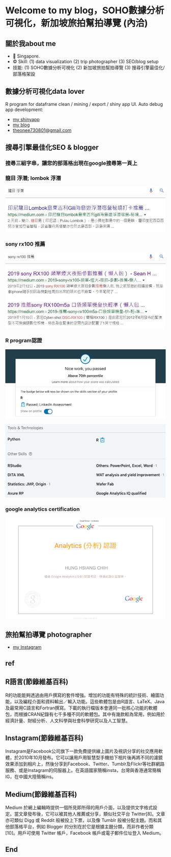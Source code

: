 # Welcome to my blog，SOHO數據分析可視化，新加坡旅拍幫拍導覽 (內洽)

## 關於我about me
- 📍 Singapore.
- ©️ Skill: (1) data visualization (2) trip photographer (3) SEO/blog setup
- 技能: (1) SOHO數據分析可視化 (2) 新加坡旅拍幫拍導覽 (3) 搜尋引擎最佳化/部落格架設

## 數據分析可視化data lover
R program for dataframe clean / mining / export / shiny app UI.
Auto debug app development:
- [my shinyapp](https://hch1.shinyapps.io/app_preDMC_v5)
- [my blog](https://medium.com/@sean101/soho-%E6%95%B8%E6%93%9A%E5%88%86%E6%9E%90%E5%8F%AF%E8%A6%96%E5%8C%96-%E6%97%85%E6%8B%8D%E5%B9%AB%E6%8B%8D%E5%B0%8E%E8%A6%BD-%E5%85%A7%E6%B4%BD-3698189fcb54)
- theonee730801@gmail.com

## 搜尋引擎最佳化SEO & blogger
### 搜尋三組字串，讓您的部落格出現在google搜尋第一頁上
### 龍目 浮潛; lombok 浮潛
![f4](https://github.com/HCH1/blog/blob/master/fig/seo1b.JPG)

### sony rx100 推薦
![f4](https://github.com/HCH1/blog/blob/master/fig/seo1c.JPG)

### R program認證
![f2](https://github.com/HCH1/blog/blob/master/fig/pt22.png)

![f4](https://github.com/HCH1/blog/blob/master/fig/pt44.png)

### google analytics certification 
![f3](https://github.com/HCH1/blog/blob/master/fig/pt33.png)

## 旅拍幫拍導覽 photographer
- [my Instagram](https://www.instagram.com/redbox111)

## ref
## R語言(節錄維基百科)
R的功能能夠透過由用戶撰寫的套件增強。增加的功能有特殊的統計技術、繪圖功能，以及編程介面和資料輸出／輸入功能。這些軟體包是由R語言、LaTeX、Java及最常用C語言和Fortran撰寫。下載的執行檔版本會連同一批核心功能的軟體包，而根據CRAN紀錄有七千多種不同的軟體包。其中有幾款較為常用，例如用於經濟計量、財經分析、人文科學與社會科學研究以及人工智慧。
## Instagram(節錄維基百科)
Instagram是Facebook公司旗下一款免費提供線上圖片及視訊分享的社交應用軟體，於2010年10月發布。它可以讓用戶用智慧型手機拍下相片後再將不同的濾鏡效果添加到相片上，然後分享到Facebook、Twitter、Tumblr及Flickr等社群網路服務、或是Instagram的伺服器上。在英語國家簡稱insta，台灣與香港通常簡稱IG，在中國大陸簡稱ins。
## Medium(節錄維基百科)
Medium 於網上編輯時提供一個所見即所得的用戶介面，以及提供文字格式設定。當文章發布後，它可以被其他人推薦或分享，類似社交平台 Twitter[8]。文章亦可類似 Digg 或 Reddit 般被投上下票，以及像 Tumblr 般被分配主題。而和其他部落格平台，例如 Blogger 的分別在於它是根據主題分類，而非作者分類[10]。用戶可使用 Twitter 帳戶，Facebook 帳戶或電子郵件位址登入 Medium。

## End
